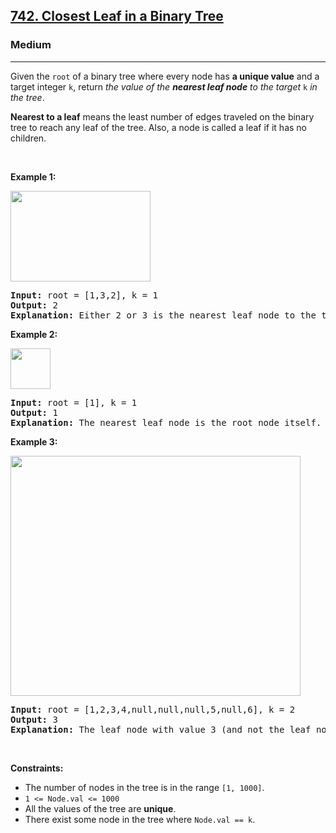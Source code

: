 <h2><a href="https://leetcode.com/problems/closest-leaf-in-a-binary-tree/">742. Closest Leaf in a Binary Tree</a></h2><h3>Medium</h3><hr><div style="user-select: auto;"><p style="user-select: auto;">Given the <code style="user-select: auto;">root</code> of a binary tree where every node has <strong style="user-select: auto;">a unique value</strong> and a target integer <code style="user-select: auto;">k</code>, return <em style="user-select: auto;">the value of the <strong style="user-select: auto;">nearest leaf node</strong> to the target </em><code style="user-select: auto;">k</code><em style="user-select: auto;"> in the tree</em>.</p>

<p style="user-select: auto;"><strong style="user-select: auto;">Nearest to a leaf</strong> means the least number of edges traveled on the binary tree to reach any leaf of the tree. Also, a node is called a leaf if it has no children.</p>

<p style="user-select: auto;">&nbsp;</p>
<p style="user-select: auto;"><strong style="user-select: auto;">Example 1:</strong></p>
<img alt="" src="https://assets.leetcode.com/uploads/2021/06/13/closest1-tree.jpg" style="width: 224px; height: 145px; user-select: auto;">
<pre style="user-select: auto;"><strong style="user-select: auto;">Input:</strong> root = [1,3,2], k = 1
<strong style="user-select: auto;">Output:</strong> 2
<strong style="user-select: auto;">Explanation:</strong> Either 2 or 3 is the nearest leaf node to the target of 1.
</pre>

<p style="user-select: auto;"><strong style="user-select: auto;">Example 2:</strong></p>
<img alt="" src="https://assets.leetcode.com/uploads/2021/06/13/closest2-tree.jpg" style="width: 64px; height: 65px; user-select: auto;">
<pre style="user-select: auto;"><strong style="user-select: auto;">Input:</strong> root = [1], k = 1
<strong style="user-select: auto;">Output:</strong> 1
<strong style="user-select: auto;">Explanation:</strong> The nearest leaf node is the root node itself.
</pre>

<p style="user-select: auto;"><strong style="user-select: auto;">Example 3:</strong></p>
<img alt="" src="https://assets.leetcode.com/uploads/2021/06/13/closest3-tree.jpg" style="width: 464px; height: 384px; user-select: auto;">
<pre style="user-select: auto;"><strong style="user-select: auto;">Input:</strong> root = [1,2,3,4,null,null,null,5,null,6], k = 2
<strong style="user-select: auto;">Output:</strong> 3
<strong style="user-select: auto;">Explanation:</strong> The leaf node with value 3 (and not the leaf node with value 6) is nearest to the node with value 2.
</pre>

<p style="user-select: auto;">&nbsp;</p>
<p style="user-select: auto;"><strong style="user-select: auto;">Constraints:</strong></p>

<ul style="user-select: auto;">
	<li style="user-select: auto;">The number of nodes in the tree is in the range <code style="user-select: auto;">[1, 1000]</code>.</li>
	<li style="user-select: auto;"><code style="user-select: auto;">1 &lt;= Node.val &lt;= 1000</code></li>
	<li style="user-select: auto;">All the values of the tree are <strong style="user-select: auto;">unique</strong>.</li>
	<li style="user-select: auto;">There exist some node in the tree where <code style="user-select: auto;">Node.val == k</code>.</li>
</ul>
</div>